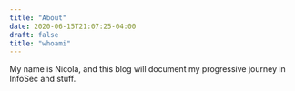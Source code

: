 ```yaml
---
title: "About"
date: 2020-06-15T21:07:25-04:00
draft: false 
title: "whoami"
---
```

My name is Nicola, and this blog will document my progressive journey in InfoSec and stuff.
